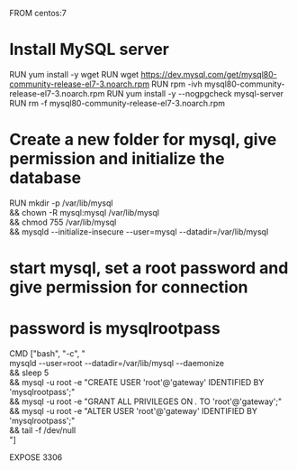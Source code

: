 FROM centos:7

# Install MySQL server
RUN yum install -y wget
RUN wget https://dev.mysql.com/get/mysql80-community-release-el7-3.noarch.rpm
RUN rpm -ivh mysql80-community-release-el7-3.noarch.rpm
RUN yum install -y --nogpgcheck mysql-server
RUN rm -f mysql80-community-release-el7-3.noarch.rpm


# Create a new folder for mysql, give permission and initialize the database
RUN mkdir -p /var/lib/mysql \
    && chown -R mysql:mysql /var/lib/mysql \
    && chmod 755 /var/lib/mysql \
    && mysqld --initialize-insecure --user=mysql --datadir=/var/lib/mysql

# start mysql, set a root password and give permission for connection
# password is mysqlrootpass
CMD ["bash", "-c", "\
    mysqld --user=root --datadir=/var/lib/mysql --daemonize \
    && sleep 5 \
    && mysql -u root -e \"CREATE USER 'root'@'gateway' IDENTIFIED BY 'mysqlrootpass';\" \
    && mysql -u root -e \"GRANT ALL PRIVILEGES ON *.* TO 'root'@'gateway';\" \
    && mysql -u root -e \"ALTER USER 'root'@'gateway' IDENTIFIED BY 'mysqlrootpass';\" \
    && tail -f /dev/null \
"]

EXPOSE 3306